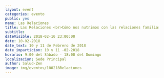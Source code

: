 ```yaml
---
layout: event
categories: evento
public: yes
name: Las Relaciones
title: Las Relaciones <br>Cómo nos nutrimos con las relaciones familiares, de pareja y con uno mismo.
subtitle:
dateVisible: 2018-02-10 23:00:00
date: 10-02-2018
date_text: 10 y 11 de Febrero de 2018
date_imparticion: 10 y 11 -02-2018
horario: 9:00 del Sábado - 18:00 del Domingo
localizacion: Sede Principal
author: Salud-Zen
image: img/eventos/100218Relaciones
---
```

